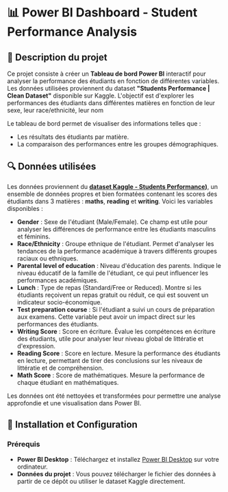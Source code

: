 # 📊 Power BI Dashboard - Student Performance Analysis

## 🎯 Description du projet

Ce projet consiste à créer un **Tableau de bord Power BI** interactif pour analyser la performance des étudiants en fonction de différentes variables. Les données utilisées proviennent du dataset **"Students Performance | Clean Dataset"** disponible sur Kaggle. L'objectif est d'explorer les performances des étudiants dans différentes matières en fonction de leur sexe, leur race/ethnicité, leur nom

Le tableau de bord permet de visualiser des informations telles que :
- Les résultats des étudiants par matière.
- La comparaison des performances entre les groupes démographiques.

## 🔍 Données utilisées

Les données proviennent du **[dataset Kaggle - Students Performance](https://www.kaggle.com/datasets/muhammadroshaanriaz/students-performance-dataset-cleaned))**, un ensemble de données propres et bien formatées contenant les scores des étudiants dans 3 matières : **maths**, **reading** et **writing**. Voici les variables disponibles :

- **Gender** : Sexe de l'étudiant (Male/Female). Ce champ est utile pour analyser les différences de performance entre les étudiants masculins et féminins.
- **Race/Ethnicity** : Groupe ethnique de l'étudiant. Permet d'analyser les tendances de la performance académique à travers différents groupes raciaux ou ethniques.
- **Parental level of education** : Niveau d'éducation des parents. Indique le niveau éducatif de la famille de l'étudiant, ce qui peut influencer les performances académiques.
- **Lunch** : Type de repas (Standard/Free or Reduced). Montre si les étudiants reçoivent un repas gratuit ou réduit, ce qui est souvent un indicateur socio-économique.
- **Test preparation course** : Si l'étudiant a suivi un cours de préparation aux examens. Cette variable peut avoir un impact direct sur les performances des étudiants.
- **Writing Score** : Score en écriture. Évalue les compétences en écriture des étudiants, utile pour analyser leur niveau global de littératie et d'expression.
- **Reading Score** : Score en lecture. Mesure la performance des étudiants en lecture, permettant de tirer des conclusions sur les niveaux de littératie et de compréhension.
- **Math Score** : Score de mathématiques. Mesure la performance de chaque étudiant en mathématiques.

Les données ont été nettoyées et transformées pour permettre une analyse approfondie et une visualisation dans Power BI.

## 🚀 Installation et Configuration

### Prérequis

- **Power BI Desktop** : Téléchargez et installez [Power BI Desktop](https://powerbi.microsoft.com/en-us/downloads/) sur votre ordinateur.
- **Données du projet** : Vous pouvez télécharger le fichier des données à partir de ce dépôt ou utiliser le dataset Kaggle directement.
